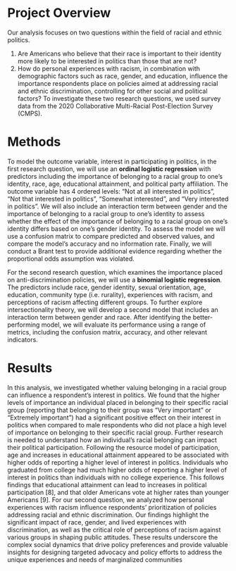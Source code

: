 # Project Overview

Our analysis focuses on two questions within the field of racial and ethnic politics.
1. Are Americans who believe that their race is important to their identity more likely to
be interested in politics than those that are not?
2. How do personal experiences with racism, in combination with demographic factors such
as race, gender, and education, influence the importance respondents place on policies
aimed at addressing racial and ethnic discrimination, controlling for other social and
political factors?
To investigate these two research questions, we used survey data from the 2020 Collaborative
Multi-Racial Post-Election Survey (CMPS). 

# Methods

To model the outcome variable, interest in participating in politics, in the first research question, we will use an **ordinal logistic regression** with predictors including the importance of
belonging to a racial group to one’s identity, race, age, educational attainment, and political
party affiliation. The outcome variable has 4 ordered levels: “Not at all interested in politics”,
“Not that interested in politics”, “Somewhat interested”, and “Very interested in politics”.
We will also include an interaction term between gender and the importance of belonging to
a racial group to one’s identity to assess whether the effect of the importance of belonging to
a racial group on one’s identity differs based on one’s gender identity. To assess the model
we will use a confusion matrix to compare predicted and observed values, and compare the
model’s accuracy and no information rate. Finally, we will conduct a Brant test to provide
additional evidence regarding whether the proportional odds assumption was violated.

For the second research question, which examines the importance placed on anti-discrimination
policies, we will use a **binomial logistic regression**. The predictors include race, gender identity,
sexual orientation, age, education, community type (i.e. rurality), experiences with racism, and
perceptions of racism affecting different groups. To further explore intersectionality theory,
we will develop a second model that includes an interaction term between gender and race.
After identifying the better-performing model, we will evaluate its performance using a range
of metrics, including the confusion matrix, accuracy, and other relevant indicators.

# Results

In this analysis, we investigated whether valuing belonging in a racial group can influence a
respondent’s interest in politics. We found that the higher levels of importance an individual
placed in belonging to their specific racial group (reporting that belonging to their group was
“Very important” or “Extremely important”) had a significant positive effect on their interest
in politics when compared to male respondents who did not place a high level of importance
on belonging to their specific racial group. Further research is needed to understand how an
individual’s racial belonging can impact their political participation. Following the resource
model of participation, age and increases in educational attainment appeared to be associated
with higher odds of reporting a higher level of interest in politics. Individuals who graduated
from college had much higher odds of reporting a higher level of interest in politics than
individuals with no college experience. This follows findings that educational attainment can
lead to increases in political participation [8], and that older Americans vote at higher rates
than younger Americans [9].
For our second question, we analyzed how personal experiences with racism influence respondents’ prioritization of policies addressing racial and ethnic discrimination. Our findings
highlight the significant impact of race, gender, and lived experiences with discrimination,
as well as the critical role of perceptions of racism against various groups in shaping public
attitudes. These results underscore the complex social dynamics that drive policy preferences
and provide valuable insights for designing targeted advocacy and policy efforts to address the
unique experiences and needs of marginalized communities
